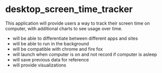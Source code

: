 # desktop_screen_time_tracker
This application will provide users a way to track their screen time on computer, with additional charts to see usage over time.

* will be able to differentiate between different apps and sites
* will be able to run in the background
* will be compatible with chrome and fire fox
* will launch when computer is on and not record if computer is asleep
* will save previous data for reference
* will provide visualizations

